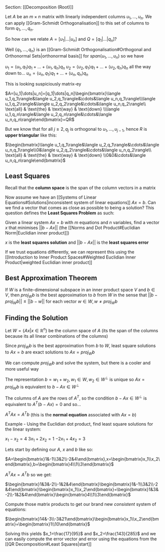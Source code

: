 Section: [[Decomposition (Root)]]

Let $A$ be an $m\times n$ matrix with linearly independent columns $u_1,\dots,u_n$. We can apply [[Gram-Schmidt Orthogonalisation]] to this set of columns to form $q_1,\dots,q_n$.

So how can we relate $A=[u_1|\dots|u_n]$ and $Q=[q_1|\dots|q_n]$? 

Well $\{q_1,\dots,q_n\}$ is an [[Gram-Schmidt Orthogonalisation#Orthogonal and Orthonormal Sets|orthonormal basis]] for $span(u_1,\dots,u_n)$ so we have

$u_1=\langle u_1,q_1\rangle q_1+\dots+\langle u_1,q_n\rangle q_n$ 
$u_2=\langle u_2,q_1\rangle q_1+\dots+\langle u_2,q_n\rangle q_n$
all the way down to...
$u_n=\langle u_n,q_1\rangle q_1+\dots+\langle u_n,q_n\rangle q_n$

This is looking suspiciously matrix-ey

$A=[u_1|\dots|u_n]=[q_1|\dots|q_n]\begin{bmatrix}\langle u_1,q_1\rangle&\langle u_2,q_1\rangle&\cdots&\langle u_n,q_1\rangle\\\langle u_1,q_2\rangle&\langle u_2,q_2\rangle&\cdots&\langle u_n,q_2\rangle\\ \text{all} & \text{the} & \text{way} & \text{down} \\\langle u_1,q_n\rangle&\langle u_2,q_n\rangle&\cdots&\langle u_n,q_n\rangle\end{bmatrix}=QR$

But we know that for all $j\geq2,q_j$ is orthogonal to $u_1,\dots,u_{j-1}$, hence $R$ is **upper triangular** like this:

$\begin{bmatrix}\langle u_1,q_1\rangle&\langle u_2,q_1\rangle&\cdots&\langle u_n,q_1\rangle\\0&\langle u_2,q_2\rangle&\cdots&\langle u_n,q_2\rangle\\ \text{all} & \text{the} & \text{way} & \text{down} \\0&0&\cdots&\langle u_n,q_n\rangle\end{bmatrix}$
## Least Squares

Recall that the **column space** is the span of the column vectors in a matrix

Now assume we have an [[Systems of Linear Equations#Solutions|inconsistent system of linear equations]] $Ax=b$. Can we find a vector that comes as close as possible to being a solution? This question defines the **Least Squares Problem** as such:

Given a linear system $Ax=b$ with $m$ equations and $n$ variables, find a vector $x$ that minimises $||b-Ax||$ (the [[Norms and Dot Product#Euclidian Norm|Euclidian inner product]])

$x$ is the **least squares solution** and $||b-Ax||$ is the **least squares error**

If we trust equations differently, we can represent this using the [[Introduction to Inner Product Spaces#Weighted Euclidian Inner Product|weighted Euclidian inner product]] 
## Best Approximation Theorem

If $W$ is a finite-dimensional subspace in an inner product space $V$ and $b\in V$, then $proj_Wb$ is the best approximation to $b$ from $W$ in the sense that $||b-proj_Wb||\leq||b-w||$ for each vector $w\in W,w\neq proj_Wb$ 
## Finding the Solution

Let $W=\{Ax|x\in\mathbb{R}^n\}$ be the column space of $A$ (its the span of the columns because its all linear combinations of the columns)

Since $proj_Wb$ is the best approximation from $b$ to $W$, least square solutions to $Ax=b$ are exact solutions to $Ax=proj_Wb$

We can compute $proj_Wb$ and solve the system, but there is a cooler and more useful way

The representation $b=w_1+w_2,w_1\in W,w_2\in W^\bot$ is unique so $Ax=proj_Wb$ is equivalent to $b-Ax\in W^\bot$ 

The columns of $A$ are the rows of $A^T$, so the condition $b-Ax\in W^\bot$ is equivalent to $A^T(b-Ax)=0$ and so...

$A^TAx=A^Tb$ (this is the **normal equation** associated with $Ax=b$)

Example - Using the Euclidian dot product, find least square solutions for the linear system:

$x_1-x_2=4$
$3x_1+2x_2=1$
$-2x_1+4x_2=3$

Lets start by defining our $A$, $x$ and $b$ like so:

$A=\begin{bmatrix}1&-1\\3&2\\-2&4\end{bmatrix},x=\begin{bmatrix}x_1\\x_2\end{bmatrix},b=\begin{bmatrix}4\\1\\3\end{bmatrix}$

$A^TAx=A^Tb$ so we get:

$\begin{bmatrix}1&3&-2\\-1&2&4\end{bmatrix}\begin{bmatrix}1&-1\\3&2\\-2&4\end{bmatrix}\begin{bmatrix}x_1\\x_2\end{bmatrix}=\begin{bmatrix}1&3&-2\\-1&2&4\end{bmatrix}\begin{bmatrix}4\\1\\3\end{bmatrix}$

Compute those matrix products to get our brand new *consistent* system of equations:

$\begin{bmatrix}14&-3\\-3&21\end{bmatrix}\begin{bmatrix}x_1\\x_2\end{bmatrix}=\begin{bmatrix}1\\10\end{bmatrix}$ 

Solving this yields $x_1=\frac{17}{95}$ and $x_2=\frac{143}{285}$ and we can easily compute the error vector and error using the equations from the [[QR Decomposition#Least Squares|start]]


